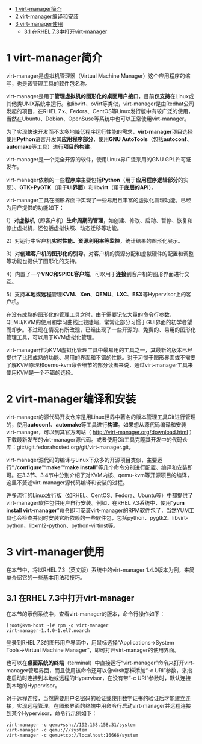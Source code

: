 
<!-- @import "[TOC]" {cmd="toc" depthFrom=1 depthTo=6 orderedList=false} -->

<!-- code_chunk_output -->

- [1 virt-manager简介](#1-virt-manager简介)
- [2 virt\-manager编译和安装](#2-virt-manager编译和安装)
- [3 virt-manager使用](#3-virt-manager使用)
  - [3.1 在RHEL 7.3中打开virt\-manager](#31-在rhel-73中打开virt-manager)

<!-- /code_chunk_output -->

# 1 virt-manager简介

virt\-manager是虚拟机管理器（Virtual Machine Manager）这个应用程序的缩写，也是该管理工具的软件包名称。

virt\-manager是用于**管理虚拟机的图形化的桌面用户接口**，目前**仅支持**在Linux或其他类UNIX系统中运行。和libvirt、oVirt等类似，virt\-manager是由Redhat公司发起的项目，在RHEL 7.x、Fedora、CentOS等Linux发行版中有较广泛的使用，当然在Ubuntu、Debian、OpenSuse等系统中也可以正常使用virt\-manager。

为了实现快速开发而不太多地降低程序运行性能的需求，**virt\-manager**项目选择使用**Python**语言开发其**应用程序部分**，使用**GNU AutoTools**（包括**autoconf**、**automake**等工具）进行**项目的构建**。

virt\-manager是一个完全开源的软件，使用Linux界广泛采用的GNU GPL许可证发布。

virt\-manager依赖的一些**程序库**主要包括**Python**（用于**应用程序逻辑部分**的实现）、**GTK\+PyGTK**（用于**UI界面**）和**libvirt**（用于**底层的API**）。

virt\-manager工具在图形界面中实现了一些易用且丰富的虚拟化管理功能。已经为用户提供的功能如下：

1）对**虚拟机**（即客户机）**生命周期的管理**，如创建、修改、启动、暂停、恢复和停止虚拟机，还包括虚拟快照、动态迁移等功能。

2）对运行中客户机**实时性能、资源利用率等监控**，统计结果的图形化展示。

3）对**创建客户机的图形化的引导**，对客户机的资源分配和虚拟硬件的配置和调整等功能也提供了图形化的支持。

4）内置了一个**VNC和SPICE客户端**，可以用于**连接**到客户机的图形界面进行交互。

5）支持**本地或远程**管理**KVM**、**Xen**、**QEMU**、**LXC**、**ESX**等Hypervisor上的客户机。

在没有成熟的图形化的管理工具之时，由于需要记忆大量的命令行参数，QEMU/KVM的使用和学习曲线比较陡峭，常常让部分习惯于GUI界面的初学者望而却步。不过现在情况有所改观，已经出现了一些开源的、免费的、易用的图形化管理工具，可以用于KVM虚拟化管理。

virt\-manager作为KVM虚拟化管理工具中最易用的工具之一，其最新的版本已经提供了比较成熟的功能、易用的界面和不错的性能。对于习惯于图形界面或不需要了解KVM原理和qemu\-kvm命令细节的部分读者来说，通过virt\-manager工具来使用KVM是一个不错的选择。

# 2 virt\-manager编译和安装

virt-manager的源代码开发仓库是用Linux世界中著名的版本管理工具Git进行管理的，使用**autoconf**、**automake**等工具进行**构建**。如果想从源代码编译和安装virt-manager，可以到其官方网站（ http://virt-manager.org/download.html ）下载最新发布的virt-manager源代码。或者使用Git工具克隆其开发中的代码仓库：git://git.fedorahosted.org/git/virt-manager.git。

virt\-manager源代码的编译与Linux下众多的开源项目类似，主要运行“./**configure**”“**make**”“**make install**”等几个命令分别进行配置、编译和安装即可。在3.3节、3.4节中分别介绍了对KVM内核、qemu\-kvm等开源项目的编译，这里不赘述virt\-manager源代码编译和安装的过程。

许多流行的Linux发行版（如RHEL、CentOS、Fedora、Ubuntu等）中都提供了virt\-manager软件包供用户自行安装。例如，在RHEL 7.3系统中，使用“**yum install virt\-manager**”命令即可安装virt\-manager的RPM软件包了，当然YUM工具也会检查并同时安装它所依赖的一些软件包，包括python、pygtk2、libvirt\-python、libxml2\-python、python\-virtinst等。

# 3 virt-manager使用

在本节中，将以RHEL 7.3（英文版）系统中的virt-manager 1.4.0版本为例，来简单介绍它的一些基本用法和技巧。

## 3.1 在RHEL 7.3中打开virt\-manager

在本节的示例系统中，查看virt\-manager的版本，命令行操作如下：

```
[root@kvm-host ~]# rpm -q virt-manager
virt-manager-1.4.0-1.el7.noarch
```

登录到RHEL 7.3的图形用户界面中，用鼠标选择“Applications→System Tools→Virtual Machine Manager”，即可打开virt\-manager的使用界面。

也可以在**桌面系统的终端**（terminal）中直接运行“virt\-manager”命令来打开virt\-manager管理界面，而且使用该命令还可以像virsh那样添加“\-c URI”参数，来指定启动时连接到本地或远程的Hypervisor，在没有带“\-c URI”参数时，默认连接到本地的Hypervisor。

对于远程连接，当然需要用户名密码的验证或使用数字证书的验证后才能建立连接，实现远程管理。在图形界面的终端中用命令行启动virt\-manager并远程连接到某个Hypervisor，命令行示例如下：

```
virt-manager -c qemu+ssh://192.168.158.31/system
virt-manager -c qemu:///system
virt-manager -c qemu+tcp://localhost:16666/system
```


